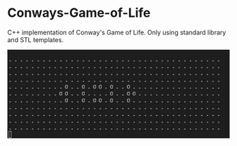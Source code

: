 # Conways-Game-of-Life
C++ implementation of Conway's Game of Life. Only using standard library and STL templates.

<img src="./conways.gif" alt="gif">
